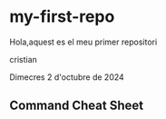 # my-first-repo

Hola,aquest es el meu primer repositori

cristian

Dimecres 2 d'octubre de 2024

## Command Cheat Sheet
